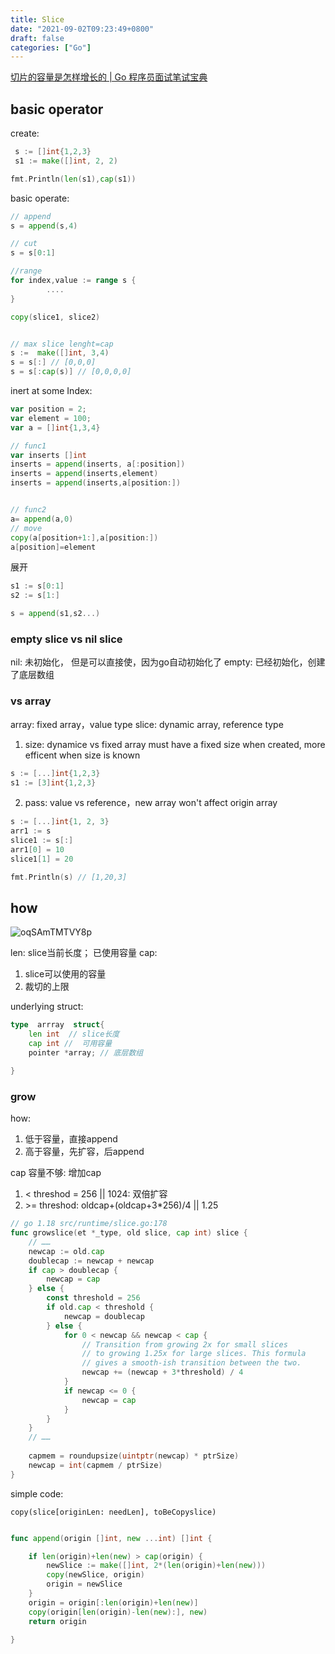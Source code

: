 ```yaml
---
title: Slice
date: "2021-09-02T09:23:49+0800"
draft: false
categories: ["Go"]
---
```


[切片的容量是怎样增长的 | Go 程序员面试笔试宝典](https://golang.design/go-questions/slice/grow/)

##  basic operator 

create:
```go
 s := []int{1,2,3}
 s1 := make([]int, 2, 2)

fmt.Println(len(s1),cap(s1))
```

basic operate:
```go 
// append 
s = append(s,4)

// cut
s = s[0:1]

//range
for index,value := range s {
		....
}

copy(slice1, slice2)


// max slice lenght=cap
s :=  make([]int, 3,4)
s = s[:] // [0,0,0]
s = s[:cap(s)] // [0,0,0,0]


```

inert at some Index:
```go
var position = 2;
var element = 100;  
var a = []int{1,3,4}

// func1
var inserts []int
inserts = append(inserts, a[:position])
inserts = append(inserts,element)
inserts = append(inserts,a[position:])


// func2
a= append(a,0)
// move
copy(a[position+1:],a[position:])
a[position]=element


```

展开
```go
s1 := s[0:1]
s2 := s[1:]

s = append(s1,s2...)

```

### empty slice vs nil slice

nil: 未初始化， 但是可以直接使，因为go自动初始化了
empty: 已经初始化，创建了底层数组


### vs array

array: fixed array，value type
slice: dynamic array, reference type 


1. size: dynamice vs fixed
array must have a fixed size when created, more efficent when size is known

```go
s := [...]int{1,2,3}
s1 := [3]int{1,2,3}
```

2. pass: value vs reference，new array won't affect origin array 

```go
s := [...]int{1, 2, 3}
arr1 := s
slice1 := s[:]
arr1[0] = 10
slice1[1] = 20

fmt.Println(s) // [1,20,3]
```




## how

![oqSAmTMTVY8p](https://cdn.jsdelivr.net/gh/toms2077/imgs@master/20230711/oqSAmTMTVY8p.jpg)


len: slice当前长度； 已使用容量
cap: 
1. slice可以使用的容量
2.  裁切的上限 

underlying struct: 
```go
type  arrray  struct{ 
    len int  // slice长度
    cap int //  可用容量 
    pointer *array; // 底层数组

}
```

### grow


how:
1. 低于容量，直接append
2. 高于容量，先扩容，后append


cap 容量不够: 增加cap

1. <  threshod = 256 || 1024:  双倍扩容
2. \>= threshod:   oldcap+(oldcap+3*256)/4 || 1.25 

```go
// go 1.18 src/runtime/slice.go:178
func growslice(et *_type, old slice, cap int) slice {
    // ……
    newcap := old.cap
	doublecap := newcap + newcap
	if cap > doublecap {
		newcap = cap
	} else {
		const threshold = 256
		if old.cap < threshold {
			newcap = doublecap
		} else {
			for 0 < newcap && newcap < cap {
                // Transition from growing 2x for small slices
				// to growing 1.25x for large slices. This formula
				// gives a smooth-ish transition between the two.
				newcap += (newcap + 3*threshold) / 4
			}
			if newcap <= 0 {
				newcap = cap
			}
		}
	}
	// ……
    
	capmem = roundupsize(uintptr(newcap) * ptrSize)
	newcap = int(capmem / ptrSize)
}
```



simple code:

```
copy(slice[originLen: needLen], toBeCopyslice)
```

```go

func append(origin []int, new ...int) []int {

	if len(origin)+len(new) > cap(origin) {
		newSlice := make([]int, 2*(len(origin)+len(new)))
		copy(newSlice, origin)
		origin = newSlice
	}
	origin = origin[:len(origin)+len(new)]
	copy(origin[len(origin)-len(new):], new)
	return origin

}

```




